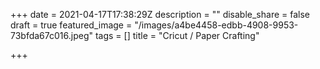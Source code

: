 +++
date = 2021-04-17T17:38:29Z
description = ""
disable_share = false
draft = true
featured_image = "/images/a4be4458-edbb-4908-9953-73bfda67c016.jpeg"
tags = []
title = "Cricut / Paper Crafting"

+++
